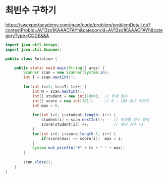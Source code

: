 # 최빈수 구하기   
https://swexpertacademy.com/main/code/problem/problemDetail.do?contestProbId=AV13zo1KAAACFAYh&categoryId=AV13zo1KAAACFAYh&categoryType=CODE&&&

```java
import java.util.Arrays;
import java.util.Scanner;

public class Solution {

	public static void main(String[] args) {
		Scanner scan = new Scanner(System.in);
		int T = scan.nextInt();
		
		for(int tc=1; tc<=T; tc++) {
			int N = scan.nextInt();
			int[] student = new int[1000];	// 학생 점수
			int[] score = new int[101];		// 0 ~ 100 점수 카운트
			int max = 0;
			
			for(int i=0; i<student.length; i++) {
				student[i] = scan.nextInt();	// 학생별 점수 입력
				score[student[i]] ++;			// 해당 점수 +1
			}
			for(int i=0; i<score.length-1; i++) {
				if(score[max] <= score[i])	max = i;
			}
			System.out.println("#" + tc + " " + max);
		}
		
		scan.close();
	}
}
```
